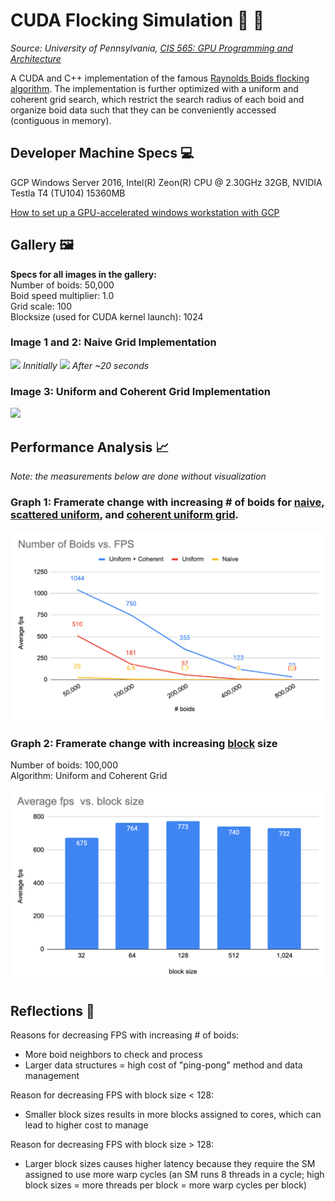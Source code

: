 CUDA Flocking Simulation 🐠 🦩
=============================
_Source: University of Pennsylvania, [CIS 565: GPU Programming and Architecture](https://cis565-fall-2021.github.io/)_

A CUDA and C++ implementation of the famous [Raynolds Boids flocking algorithm](https://en.wikipedia.org/wiki/Boids). The implementation is further optimized with a uniform and coherent grid search, which restrict the search radius of each boid and organize boid data such that they can be conveniently accessed (contiguous in memory).

## Developer Machine Specs 💻

GCP Windows Server 2016, Intel(R) Zeon(R) CPU @ 2.30GHz 32GB, NVIDIA Testla T4 (TU104) 15360MB

[How to set up a GPU-accelerated windows workstation with GCP](https://cloud.google.com/architecture/creating-a-virtual-gpu-accelerated-windows-workstation)

## Gallery 🖼️

**Specs for all images in the gallery:** \
Number of boids: 50,000 \
Boid speed multiplier: 1.0 \
Grid scale: 100 \
Blocksize (used for CUDA kernel launch): 1024

### Image 1 and 2: Naive Grid Implementation 

![](./media/boids_naive.gif)
_Innitially_
![](./media/boids_naive_later.gif)
_After ~20 seconds_


### Image 3: Uniform and Coherent Grid Implementation
![](./media/boids_coherent.gif)

## Performance Analysis 📈
*Note: the measurements below are done without visualization*

### Graph 1: Framerate change with increasing # of boids for [naive](https://github.com/dzungpng/CUDA-flocking-simulation/blob/main/INSTRUCTION.md#11-boids-with-naive-neighbor-search), [scattered uniform](https://github.com/dzungpng/CUDA-flocking-simulation/blob/main/INSTRUCTION.md#20-a-quick-explanation-of-uniform-grids), and [coherent uniform grid](https://github.com/dzungpng/CUDA-flocking-simulation/blob/main/INSTRUCTION.md#23-cutting-out-the-middleman).

![](./media/graph_boids_vs_fps.png)

### Graph 2: Framerate change with increasing [block](https://en.wikipedia.org/wiki/Thread_block_(CUDA_programming)) size
Number of boids: 100,000 \
Algorithm: Uniform and Coherent Grid

![](./media/graph_blocksize_vs_fps.png)

## Reflections 🤔

Reasons for decreasing FPS with increasing # of boids:
- More boid neighbors to check and process
- Larger data structures = high cost of "ping-pong" method and data management

Reason for decreasing FPS with block size < 128:
- Smaller block sizes results in more blocks assigned to cores, which can lead to higher cost to manage

Reason for decreasing FPS with block size > 128:
- Larger block sizes causes higher latency because they require the SM assigned to use more warp cycles (an SM runs 8 threads in a cycle; high block sizes = more threads per block = more warp cycles per block) 
